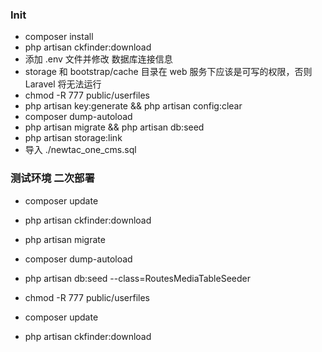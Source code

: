 ### Init
- composer install
- php artisan ckfinder:download
- 添加 .env 文件并修改 数据库连接信息
- storage 和 bootstrap/cache 目录在 web 服务下应该是可写的权限，否则 Laravel 将无法运行
- chmod -R 777 public/userfiles
- php artisan key:generate  && php artisan config:clear
- composer dump-autoload
- php artisan migrate && php artisan db:seed
- php artisan storage:link 
- 导入 ./newtac_one_cms.sql 


### 测试环境 二次部署
- composer update
- php artisan ckfinder:download
- php artisan migrate
- composer dump-autoload
- php artisan db:seed --class=RoutesMediaTableSeeder
- chmod -R 777 public/userfiles

- composer update
- php artisan ckfinder:download
